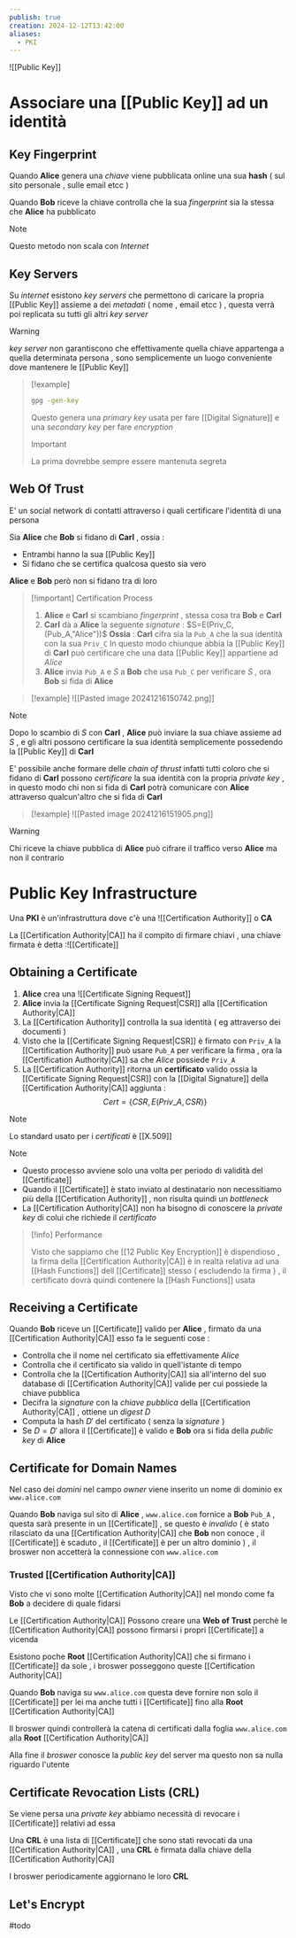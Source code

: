 ```yaml
---
publish: true
creation: 2024-12-12T13:42:00
aliases:
  - PKI
---
```

 ![[Public Key]]

# Associare una [[Public Key]] ad un identità 

## Key Fingerprint

Quando **Alice** genera una *chiave* viene pubblicata online una sua **hash** ( sul sito personale , sulle email etcc )

Quando **Bob** riceve la chiave controlla che la sua *fingerprint* sia la stessa che **Alice** ha pubblicato 

>[!note] 
>
>Questo metodo non scala con *Internet*
 
## Key Servers

Su *internet* esistono *key servers* che permettono di caricare la propria [[Public Key]] assieme a dei *metadati* ( nome , email etcc ) , questa verrà poi replicata su tutti gli altri *key server* 

>[!warning] 
>*key server* non garantiscono che effettivamente quella chiave appartenga a quella determinata persona , sono semplicemente un luogo conveniente dove mantenere le [[Public Key]] 

>[!example] 
>```bash
>gpg -gen-key
>```
>Questo genera una *primary key* usata per fare [[Digital Signature]] e una *secondary key* per fare *encryption* 
>
>>[!important] 
>>La prima dovrebbe sempre essere mantenuta segreta 
## Web Of Trust

E' un social network di contatti attraverso i quali certificare l'identità di una persona 
  
Sia **Alice** che **Bob** si fidano di **Carl** , ossia :
+ Entrambi hanno la sua [[Public Key]] 
+ Si fidano che se certifica qualcosa questo sia vero 

**Alice** e **Bob** però non si fidano tra di loro 

>[!important] Certification Process
>
>1. **Alice** e **Carl** si scambiano *fingerprint* , stessa cosa tra **Bob** e **Carl**
>2. **Carl** dà a **Alice** la seguente *signature* : $S=E(Priv_C,(Pub_A,"Alice"))$ 
>	**Ossia** : **Carl** cifra sia la `Pub_A` che la sua identità con la sua `Priv_C`
>	In questo modo chiunque abbia la [[Public Key]] di **Carl** può certificare che una data [[Public Key]] appartiene ad *Alice*
>3. **Alice** invia `Pub_A` e $S$ a **Bob** che usa `Pub_C` per verificare $S$ , ora **Bob** si fida di **Alice**

>[!example] 
>![[Pasted image 20241216150742.png]]

>[!note] 
>Dopo lo scambio di $S$ con **Carl** , **Alice** può inviare la sua chiave assieme ad $S$ , e gli altri possono certificare la sua identità semplicemente possedendo la [[Public Key]] di **Carl** 
>

E' possibile anche formare delle *chain of thrust* infatti tutti coloro che si fidano di **Carl** possono *certificare* la sua identità con la propria *private key* ,  in questo modo chi non si fida di **Carl** potrà comunicare con **Alice** attraverso qualcun'altro che si fida di **Carl**

>[!example] 
>![[Pasted image 20241216151905.png]]

>[!warning] 
>Chi riceve la chiave pubblica di **Alice** può cifrare il traffico verso **Alice** ma non il contrario
# Public Key Infrastructure

Una **PKI** è un'infrastruttura dove c'è una ![[Certification Authority]] o **CA**

La [[Certification Authority|CA]] ha il compito di firmare chiavi , una chiave firmata è detta :![[Certificate]]
## Obtaining a Certificate

1. **Alice** crea una ![[Certificate Signing Request]]
2. **Alice** invia la [[Certificate Signing Request|CSR]] alla [[Certification Authority|CA]] 
3. La [[Certification Authority]] controlla la sua identità ( eg attraverso dei documenti )
4. Visto che la [[Certificate Signing Request|CSR]] è firmato con `Priv_A` la [[Certification Authority]] può usare `Pub_A` per verificare la firma , ora la [[Certification Authority|CA]] sa che *Alice* possiede `Priv_A`
5. La [[Certification Authority]] ritorna un **certificato** valido ossia la [[Certificate Signing Request|CSR]] con la [[Digital Signature]] della [[Certification Authority|CA]] aggiunta :
$$Cert = \{CSR,E(Priv\_A, CSR)\}$$

>[!note] 
>Lo standard usato per i *certificati* è [[X.509]] 

>[!note] 
>+ Questo processo avviene solo una volta per periodo di validità del [[Certificate]]
>+ Quando il [[Certificate]] è stato inviato al destinatario non necessitiamo più della [[Certification Authority]] , non risulta quindi un *bottleneck* 
>+ La [[Certification Authority|CA]] non ha bisogno di conoscere la *private key* di colui che richiede il *certificato*

>[!info] Performance
>
>Visto che sappiamo che [[12 Public Key Encryption]] è dispendioso , la firma della [[Certification Authority|CA]] è in realtà relativa ad una [[Hash Functions]] dell [[Certificate]] stesso ( escludendo la firma ) , il certificato dovrà quindi contenere la [[Hash Functions]] usata 

## Receiving a Certificate

Quando **Bob** riceve un [[Certificate]] valido per **Alice** , firmato da una [[Certification Authority|CA]] esso fa le seguenti cose : 
+ Controlla che il nome nel certificato sia effettivamente *Alice* 
+ Controlla che il certificato sia valido in quell'istante di tempo 
+ Controlla che la [[Certification Authority|CA]] sia all'interno del suo database di [[Certification Authority|CA]] valide per cui possiede la chiave pubblica
+ Decifra la *signature* con la *chiave pubblica* della [[Certification Authority|CA]] , ottiene un *digest* $D$ 
+ Computa la hash $D'$ del certificato ( senza la *signature* ) 
+ Se $D=D'$ allora il [[Certificate]] è valido e **Bob** ora si fida della *public key* di **Alice** 

## Certificate for Domain Names

Nel caso dei *domini* nel campo *owner* viene inserito un nome di dominio ex `www.alice.com` 

Quando **Bob** naviga sul sito di **Alice** , `www.alice.com` fornice a **Bob** `Pub_A` , questa sarà presente in un [[Certificate]] , se questo è *invalido* ( è stato rilasciato da una [[Certification Authority|CA]] che **Bob** non conoce , il [[Certificate]] è scaduto , il [[Certificate]] è per un altro dominio ) , il broswer non accetterà la connessione con `www.alice.com`
### Trusted [[Certification Authority|CA]]

Visto che vi sono molte [[Certification Authority|CA]] nel mondo come fa **Bob** a decidere di quale fidarsi 

Le [[Certification Authority|CA]] Possono creare una **Web of Trust** perchè le [[Certification Authority|CA]] possono firmarsi i propri [[Certificate]] a vicenda

Esistono poche **Root** [[Certification Authority|CA]] che si firmano i [[Certificate]] da sole , i broswer posseggono queste [[Certification Authority|CA]] 

Quando **Bob** naviga su `www.alice.com` questa deve fornire non solo il [[Certificate]] per lei ma anche tutti i [[Certificate]] fino alla **Root** [[Certification Authority|CA]] 

Il broswer quindi controllerà la catena di certificati dalla foglia `www.alice.com` alla **Root** [[Certification Authority|CA]] 

Alla fine il *broswer* conosce la *public key* del server ma questo non sa nulla riguardo l'utente 

## Certificate Revocation Lists (CRL) 

Se viene persa una *private key* abbiamo necessità di revocare i [[Certificate]] relativi ad essa 

Una **CRL** è una lista di [[Certificate]] che sono stati revocati da una [[Certification Authority|CA]] , una **CRL** è firmata dalla chiave della [[Certification Authority|CA]] 

I broswer periodicamente aggiornano le loro **CRL** 

## Let's Encrypt

#todo 

